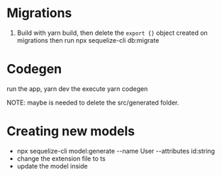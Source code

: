 # Migrations

1. Build with
   yarn build,
   then delete the `export {}` object created on migrations then run
   npx sequelize-cli db:migrate

# Codegen

run the app,
yarn dev
the execute
yarn codegen

NOTE: maybe is needed to delete the src/generated folder.

# Creating new models

- npx sequelize-cli model:generate --name User --attributes id:string
- change the extension file to ts
- update the model inside
